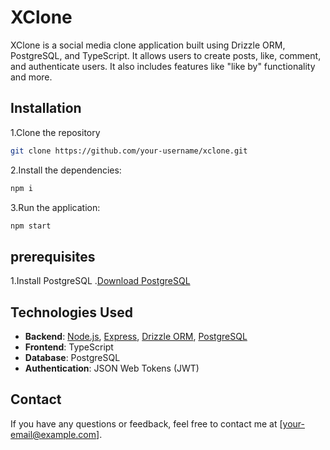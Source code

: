 # XClone
XClone is a social media clone application built using Drizzle ORM, PostgreSQL, and TypeScript. It allows users to create posts, like, comment, and authenticate users. It also includes features like "like by" functionality and more.
## Installation
1.Clone the repository
 ```bash
 git clone https://github.com/your-username/xclone.git
 ```
2.Install the dependencies:
```bash
npm i
```
3.Run the application:
```bash
npm start
```
## prerequisites
1.Install PostgreSQL .[Download PostgreSQL](https://www.postgresql.org/download/)

## Technologies Used
- **Backend**: [Node.js](https://nodejs.org/en), [Express](https://expressjs.com/), [Drizzle ORM](https://orm.drizzle.team/), [PostgreSQL](https://www.postgresql.org/)
- **Frontend**: TypeScript
- **Database**: PostgreSQL
- **Authentication**: JSON Web Tokens (JWT)
## Contact

 If you have any questions or feedback, feel free to contact me at [your-email@example.com].

